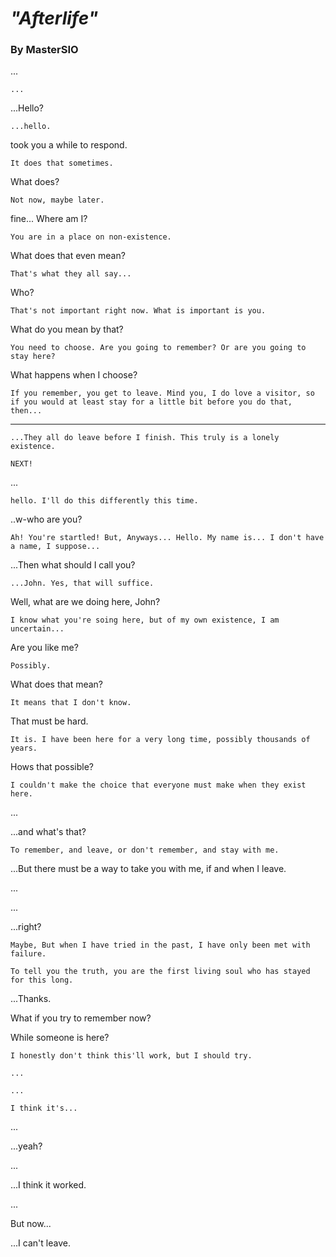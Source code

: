 # _"Afterlife"_

### By MasterSIO

...

`...`

...Hello?

`...hello.`

took you a while to respond.

`It does that sometimes.`

What does?

`Not now, maybe later.`

fine... Where am I?

`You are in a place on non-existence.`

What does that even mean?

`That's what they all say...`

Who?

`That's not important right now. What is important is you.`

What do you mean by that?

`You need to choose. Are you going to remember? Or are you going to stay here?`

What happens when I choose?

`If you remember, you get to leave. Mind you, I do love a visitor, so if you would at least stay for a little bit before you do that, then...`

***

`...They all do leave before I finish. This truly is a lonely existence.`

`NEXT!`

...

`hello. I'll do this differently this time.`

..w-who are you?

`Ah! You're startled! But, Anyways... Hello. My name is... I don't have a name, I suppose...`

...Then what should I call you?

`...John. Yes, that will suffice.`

Well, what are we doing here, John?

`I know what you're soing here, but of my own existence, I am uncertain...`

Are you like me?

`Possibly.`

What does that mean?

`It means that I don't know.`

That must be hard.

`It is. I have been here for a very long time, possibly thousands of years.`

Hows that possible?

`I couldn't make the choice that everyone must make when they exist here.`

...

...and what's that?

`To remember, and leave, or don't remember, and stay with me.`

...But there must be a way to take you with me, if and when I leave.

...

...

...right?

`Maybe, But when I have tried in the past, I have only been met with failure.`

`To tell you the truth, you are the first living soul who has stayed for this long.`

...Thanks.

What if you try to remember now?

While someone is here?

`I honestly don't think this'll work, but I should try.`

`...`

`...`

`I think it's...`

...

...yeah?

...

...I think it worked.

...

But now...

...I can't leave. 
